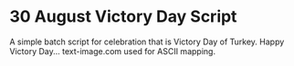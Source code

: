 # 30 August Victory Day Script
A simple batch script for celebration that is Victory Day of Turkey. Happy Victory Day...
text-image.com used for ASCII mapping.
